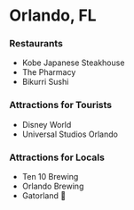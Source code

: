 # Orlando, FL

### Restaurants

- Kobe Japanese Steakhouse
- The Pharmacy
- Bikurri Sushi

### Attractions for Tourists

- Disney World
- Universal Studios Orlando

### Attractions for Locals

- Ten 10 Brewing
- Orlando Brewing
- Gatorland :crocodile:
